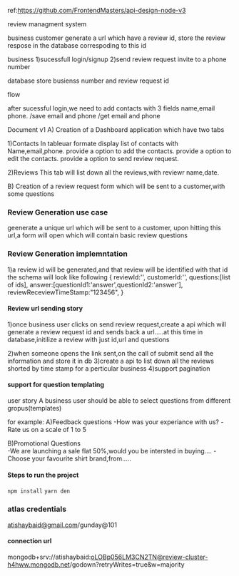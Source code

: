ref:https://github.com/FrontendMasters/api-design-node-v3



review managment system


business customer
generate a url which have a review id,
store the review respose in the database correspoding to this id



business 
1)sucessfull login/signup
2)send review request invite to a phone number

database 
store busienss number and review request id


flow

after sucessful login,we need to add contacts
with 3 fields name,email phone.
/save email and phone
/get email and phone



Document v1
A) Creation of a Dashboard application which have two tabs

1)Contacts 
 In tableuar formate display list of contacts with Name,email,phone.
 provide a option to add the contacts.
 provide a option to edit the contacts.
 provide a option to send review  request.

2)Reviews
 This tab will list down all the reviews,with reviewr name,date.


B) Creation of a review request form which will be sent to a customer,with some questions


### Review Generation use case
geenerate a unique url which will be sent to a customer,
upon hitting this url,a form will open which will contain basic review questions


### Review Generation  implemntation
1)a review id will be generated,and that review will be identified with that id
the schema will look like following
{
    reviewId:'',
    customerId:'',
    questions:[list of ids],
    answer:[questionId1:'answer',questionId2:'answer'],
    reviewReceviewTimeStamp:"123456",
}


#### Review url sending story
1)once business user clicks on send review request,create a api which will generate a review request id and sends back a url.....at this time in database,initilize a review with just id,url and questions

2)when someone opens the link sent,on the call of submit send all the information and store it in db
3)create a api to list down all the reviews shorted by time stamp for a perticular business
4)support pagination 






 #### support for question templating
 user story
 A business user should be able to select questions from different gropus(templates)

 for example:
 A)Feedback questions
-How  was your experiance with us?
-Rate us on a scale of 1 to 5


 B)Promotional Questions   
-We are launching a sale flat 50%,would you be intersted in buying....
-Choose your favourite shirt brand,from.....





#### Steps to run the project
`npm install`
`yarn den`




### atlas credentials
atishaybaid@gmail.com/gunday@101


#### connection url
mongodb+srv://atishaybaid:oLOBp056LM3CN2TN@review-cluster-h4hww.mongodb.net/godown?retryWrites=true&w=majority














